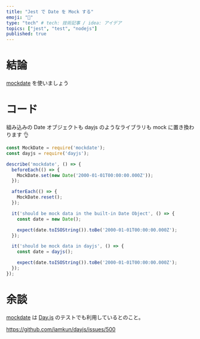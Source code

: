 ```yaml
---
title: "Jest で Date を Mock する"
emoji: "🤡"
type: "tech" # tech: 技術記事 / idea: アイデア
topics: ["jest", "test", "nodejs"]
published: true
---
```


# 結論

[mockdate](https://github.com/boblauer/MockDate) を使いましょう

# コード

組み込みの Date オブジェクトも dayjs のようなライブラリも mock に置き換わります 👌

```js:mockdate.test.js
const MockDate = require('mockdate');
const dayjs = require('dayjs');

describe('mockdate', () => {
  beforeEach(() => {
    MockDate.set(new Date('2000-01-01T00:00:00.000Z'));
  });

  afterEach(() => {
    MockDate.reset();
  });

  it('should be mock data in the built-in Date Object', () => {
    const date = new Date();

    expect(date.toISOString()).toBe('2000-01-01T00:00:00.000Z');
  });

  it('should be mock data in dayjs', () => {
    const date = dayjs();

    expect(date.toISOString()).toBe('2000-01-01T00:00:00.000Z');
  });
});
```

# 余談

[mockdate](https://github.com/boblauer/MockDate) は [Day.js](https://day.js.org/) のテストでも利用しているとのこと。

https://github.com/iamkun/dayjs/issues/500
